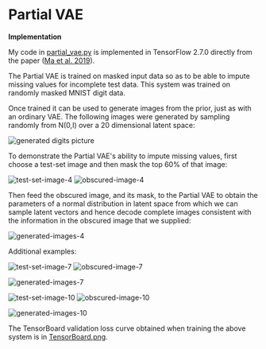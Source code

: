 # Partial VAE
<B>Implementation</B>

My code in <a href=partial_vae.py>partial_vae.py</a> is implemented in TensorFlow 2.7.0 directly from the paper (<a href=https://arxiv.org/abs/1809.11142>Ma et al. 2019</a>).

The Partial VAE is trained on masked input data so as to be able to impute missing values for incomplete test data.  This system was trained on randomly masked MNIST digit data.  

Once trained it can be used to generate images from the prior, just as with an ordinary VAE.  The following images were generated by sampling randomly from N(0,I) over a 20 dimensional latent space:

![generated digits picture](prior_100.png)

To demonstrate the Partial VAE's ability to impute missing values, first choose a test-set image and then mask the top 60% of that image:

![test-set-image-4](tin4.png) ![obscured-image-4](obsim4.png)

Then feed the obscured image, and its mask, to the Partial VAE to obtain the parameters of a normal distribution in latent space from which we can sample latent vectors and hence decode complete images consistent with the information in the obscured image that we supplied: 

![generated-images-4](q4.png)

Additional examples:

![test-set-image-7](tin7.png) ![obscured-image-7](obsim7.png)

![generated-images-7](q7.png)

![test-set-image-10](tin10.png) ![obscured-image-10](obsim10.png)

![generated-images-10](q10.png)

The TensorBoard validation loss curve obtained when training the above system is in <a href=TensorBoard.png>TensorBoard.png</a>.
